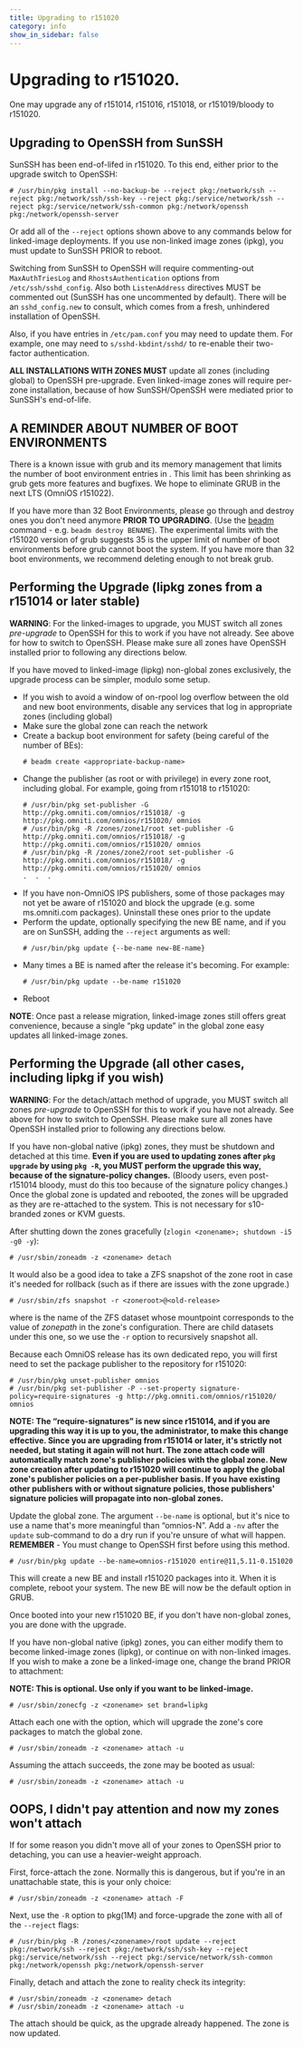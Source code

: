 ```yaml
---
title: Upgrading to r151020
category: info
show_in_sidebar: false
---
```


# Upgrading to r151020.

One may upgrade any of r151014, r151016, r151018, or r151019/bloody to
r151020.

## Upgrading to OpenSSH from SunSSH

SunSSH has been end-of-lifed in r151020. To this end, either prior to
the upgrade switch to OpenSSH:

```
# /usr/bin/pkg install --no-backup-be --reject pkg:/network/ssh --reject pkg:/network/ssh/ssh-key --reject pkg:/service/network/ssh --reject pkg:/service/network/ssh-common pkg:/network/openssh pkg:/network/openssh-server
```

Or add all of the `--reject` options shown above to any commands below for
linked-image deployments. If you use non-linked image zones (ipkg), you
must update to SunSSH PRIOR to reboot.

Switching from SunSSH to OpenSSH will require commenting-out `MaxAuthTriesLog`
and `RhostsAuthentication` options from `/etc/ssh/sshd_config`.
Also both `ListenAddress` directives MUST be commented out
(SunSSH has one uncommented by default). There will be an
`sshd_config.new` to consult, which comes from a fresh, unhindered
installation of OpenSSH.

Also, if you have entries in `/etc/pam.conf` you may need to update them. For example,
one may need to `s/sshd-kbdint/sshd/` to re-enable their two-factor authentication.

**ALL INSTALLATIONS WITH ZONES MUST** update all zones (including
global) to OpenSSH pre-upgrade. Even linked-image zones will require
per-zone installation, because of how SunSSH/OpenSSH were mediated prior
to SunSSH's end-of-life.

## A REMINDER ABOUT NUMBER OF BOOT ENVIRONMENTS

There is a known issue with grub and its memory management that limits
the number of boot environment entries in . This limit has been
shrinking as grub gets more features and bugfixes. We hope to eliminate
GRUB in the next LTS (OmniOS r151022).

If you have more than 32 Boot Environments, please go through and
destroy ones you don't need anymore **PRIOR TO UPGRADING**. (Use the
[beadm](http://illumos.org/man/1m/beadm) command - e.g. `beadm destroy BENAME`). The
experimental limits with the r151020 version of grub suggests 35 is the
upper limit of number of boot environments before grub cannot boot the
system. If you have more than 32 boot environments, we recommend
deleting enough to not break grub.

Performing the Upgrade (lipkg zones from a r151014 or later stable)
-------------------------------------------------------------------

**WARNING**: For the linked-images to upgrade, you MUST switch all zones
*pre-upgrade* to OpenSSH for this to work if you have not already. See
above for how to switch to OpenSSH. Please make sure all zones have
OpenSSH installed prior to following any directions below.

If you have moved to linked-image (lipkg)
non-global zones exclusively, the upgrade process can be simpler, modulo
some setup.

* If you wish to avoid a window of on-rpool log overflow between the old and new boot environments, disable any services that log in appropriate zones (including global)
* Make sure the global zone can reach the network
* Create a backup boot environment for safety (being careful of the number of BEs):
  ```
  # beadm create <appropriate-backup-name>
  ```
* Change the publisher (as root or with privilege) in every zone root, including global. For example, going from r151018 to r151020:
  ```
  # /usr/bin/pkg set-publisher -G http://pkg.omniti.com/omnios/r151018/ -g http://pkg.omniti.com/omnios/r151020/ omnios
  # /usr/bin/pkg -R /zones/zone1/root set-publisher -G http://pkg.omniti.com/omnios/r151018/ -g http://pkg.omniti.com/omnios/r151020/ omnios
  # /usr/bin/pkg -R /zones/zone2/root set-publisher -G http://pkg.omniti.com/omnios/r151018/ -g http://pkg.omniti.com/omnios/r151020/ omnios
  .  .  .
  ```
* If you have non-OmniOS IPS publishers, some of those packages may not yet be aware of r151020 and block the upgrade (e.g. some ms.omniti.com packages). Uninstall these ones prior to the update
* Perform the update, optionally specifying the new BE name, and if you are on SunSSH, adding the `--reject` arguments as well:
  ```
  # /usr/bin/pkg update {--be-name new-BE-name}
  ```
* Many times a BE is named after the release it's becoming.  For example:
  ```
  # /usr/bin/pkg update --be-name r151020
  ```
* Reboot

**NOTE**: Once past a release migration, linked-image zones still offers
great convenience, because a single “pkg update” in the global zone easy
updates all linked-image zones.

## Performing the Upgrade (all other cases, including lipkg if you wish)

**WARNING**: For the detach/attach method of upgrade, you MUST switch
all zones *pre-upgrade* to OpenSSH for this to work if you have not
already. See above for how to switch to OpenSSH. Please make sure all
zones have OpenSSH installed prior to following any directions below.

If you have non-global native (ipkg) zones, they must be shutdown and
detached at this time. **Even if you are used to updating zones after
`pkg upgrade` by using `pkg -R`, you MUST perform the upgrade this way,
because of the signature-policy changes.** (Bloody users, even
post-r151014 bloody, must do this too because of the signature policy
changes.) Once the global zone is updated and rebooted, the zones will
be upgraded as they are re-attached to the system. This is not necessary
for s10-branded zones or KVM guests.

After shutting down the zones gracefully (`zlogin <zonename>; shutdown -i5 -g0 -y`):

```
# /usr/sbin/zoneadm -z <zonename> detach
```

It would also be a good idea to take a ZFS snapshot of the zone root in
case it's needed for rollback (such as if there are issues with the zone
upgrade.)

```
# /usr/sbin/zfs snapshot -r <zoneroot>@<old-release>
```

where <zoneroot> is the name of the ZFS dataset whose
mountpoint corresponds to the value of *zonepath* in the zone's
configuration. There are child datasets under this one, so we use the `-r`
option to recursively snapshot all.

Because each OmniOS release has its own dedicated repo, you will first
need to set the package publisher to the repository for r151020:

```
# /usr/bin/pkg unset-publisher omnios
# /usr/bin/pkg set-publisher -P --set-property signature-policy=require-signatures -g http://pkg.omniti.com/omnios/r151020/ omnios
```

**NOTE: The “require-signatures” is new since r151014, and if you are
upgrading this way it is up to you, the administrator, to make this
change effective. Since you are upgrading from r151014 or later, it's
strictly not needed, but stating it again will not hurt. The zone attach
code will automatically match zone's publisher policies with the global
zone. New zone creation after updating to r151020 will continue to apply
the global zone's publisher policies on a per-publisher basis. If you
have existing other publishers with or without signature policies, those
publishers' signature policies will propagate into non-global zones.**

Update the global zone. The argument `--be-name` is optional, but it's nice to use a
name that's more meaningful than “omnios-N”. Add a `-nv` after the
`update` sub-command to do a dry run if you're unsure of what will
happen. **REMEMBER** - You must change to OpenSSH first before using
this method.

```
# /usr/bin/pkg update --be-name=omnios-r151020 entire@11,5.11-0.151020
```

This will create a new BE and install r151020 packages into it. When it
is complete, reboot your system. The new BE will now be the default
option in GRUB.

Once booted into your new r151020 BE, if you don't have non-global
zones, you are done with the upgrade.

If you have non-global native (ipkg) zones, you can either modify them
to become linked-image zones (lipkg), or
continue on with non-linked images. If you wish to make a zone be a
linked-image one, change the brand PRIOR to attachment:

**NOTE: This is optional. Use only if you want <zonename> to be linked-image.**

```
# /usr/sbin/zonecfg -z <zonename> set brand=lipkg
```

Attach each one with the option, which will upgrade the zone's core
packages to match the global zone.

```
# /usr/sbin/zoneadm -z <zonename> attach -u
```

Assuming the attach succeeds, the zone may be booted as usual:

```
# /usr/sbin/zoneadm -z <zonename> attach -u
```

## OOPS, I didn't pay attention and now my zones won't attach

If for some reason you didn't move all of your zones to OpenSSH prior to
detaching, you can use a heavier-weight approach.

First, force-attach the zone. Normally this is dangerous, but if you're
in an unattachable state, this is your only choice:

```
# /usr/sbin/zoneadm -z <zonename> attach -F
```

Next, use the `-R` option to pkg(1M) and force-upgrade the zone with all
of the `--reject` flags:

```
# /usr/bin/pkg -R /zones/<zonename>/root update --reject pkg:/network/ssh --reject pkg:/network/ssh/ssh-key --reject pkg:/service/network/ssh --reject pkg:/service/network/ssh-common pkg:/network/openssh pkg:/network/openssh-server
```

Finally, detach and attach the zone to reality check its integrity:

```
# /usr/sbin/zoneadm -z <zonename> detach
# /usr/sbin/zoneadm -z <zonename> attach -u
```

The attach should be quick, as the upgrade already happened. The zone is
now updated.

